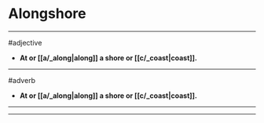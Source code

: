 # Alongshore
---
#adjective
- **At or [[a/_along|along]] a shore or [[c/_coast|coast]].**
---
#adverb
- **At or [[a/_along|along]] a shore or [[c/_coast|coast]].**
---
---
